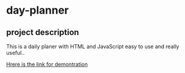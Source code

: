 # day-planner

## project description
This is a daily planer with HTML and JavaScript easy to use and really useful..

[Hrere is the link for demontration](https://drive.google.com/file/d/1oKLM64C9BHYeh00YRPGztL7gmPKJ6XlP/view)


